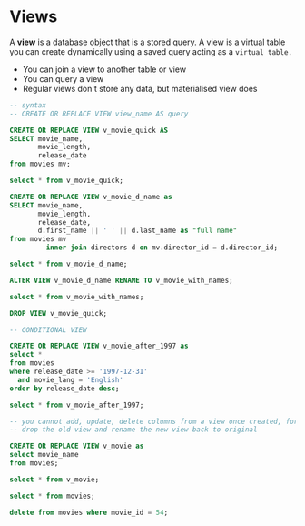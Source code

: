 # Views

A **view** is a database object that is a stored query. A view is a virtual table you can create dynamically using a saved query acting as a `virtual table.`  

* You can join a view to another table or view
* You can query a view
* Regular views don't store any data, but materialised view does

```sql
-- syntax
-- CREATE OR REPLACE VIEW view_name AS query

CREATE OR REPLACE VIEW v_movie_quick AS
SELECT movie_name,
       movie_length,
       release_date
from movies mv;

select * from v_movie_quick;

CREATE OR REPLACE VIEW v_movie_d_name as
SELECT movie_name,
       movie_length,
       release_date,
       d.first_name || ' ' || d.last_name as "full name"
from movies mv
         inner join directors d on mv.director_id = d.director_id;

select * from v_movie_d_name;

ALTER VIEW v_movie_d_name RENAME TO v_movie_with_names;

select * from v_movie_with_names;

DROP VIEW v_movie_quick;

-- CONDITIONAL VIEW

CREATE OR REPLACE VIEW v_movie_after_1997 as
select *
from movies
where release_date >= '1997-12-31'
  and movie_lang = 'English'
order by release_date desc;

select * from v_movie_after_1997;

-- you cannot add, update, delete columns from a view once created, for that create a new view
-- drop the old view and rename the new view back to original

CREATE OR REPLACE VIEW v_movie as
select movie_name
from movies;

select * from v_movie;

select * from movies;

delete from movies where movie_id = 54;
```





